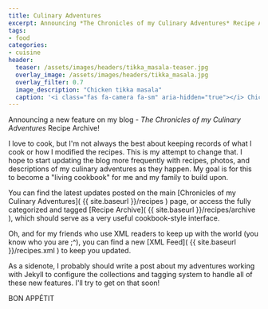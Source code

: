 ```yaml
---
title: Culinary Adventures
excerpt: Announcing *The Chronicles of my Culinary Adventures* Recipe Archive!
tags:
- food
categories:
- cuisine
header:
  teaser: /assets/images/headers/tikka_masala-teaser.jpg
  overlay_image: /assets/images/headers/tikka_masala.jpg
  overlay_filter: 0.7
  image_description: "Chicken tikka masala"
  caption: '<i class="fas fa-camera fa-sm" aria-hidden="true"></i> Chicken Tikka Masala (recipe: [Bon Appétit](https://www.bonappetit.com/recipe/chicken-tikka-masala))'
---
```


Announcing a new feature on my blog - *The Chronicles of my Culinary Adventures* Recipe Archive!

I love to cook, but I'm not always the best about keeping records of what I cook or how I modified the recipes. This is my attempt to change that. I hope to start updating the blog more frequently with recipes, photos, and descriptions of my culinary adventures as they happen. My goal is for this to become a "living cookbook" for me and my family to build upon.

You can find the latest updates posted on the main [Chronicles of my Culinary Adventures]( {{ site.baseurl }}/recipes ) page, or access the fully categorized and tagged [Recipe Archive]( {{ site.baseurl }}/recipes/archive ), which should serve as a very useful cookbook-style interface.

Oh, and for my friends who use XML readers to keep up with the world (you know who you are ;^), you can find a new [XML Feed]( {{ site.baseurl }}/recipes.xml ) to keep you updated.

As a sidenote, I probably should write a post about my adventures working with Jekyll to configure the collections and tagging system to handle all of these new features. I'll try to get on that soon!

<p class="custom__signature">BON APPÉTIT</p>
